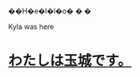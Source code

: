 ��H�e�l�l�o�
�
�
<p> Kyla was here </p>
<h1><a href="https://github.com/yusuke-tamaki-2306">わたしは玉城です。</a></h1>
